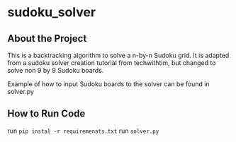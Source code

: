 # sudoku_solver

## About the Project
This is a backtracking algorithm to solve a n-by-n Sudoku grid. It is adapted from a sudoku solver creation tutorial from techwithtim, but changed to solve non 9 by 9 Sudoku boards.

Example of how to input Sudoku boards to the solver can be found in solver.py

## How to Run Code
run `pip instal -r requiremenats.txt`
run `solver.py`